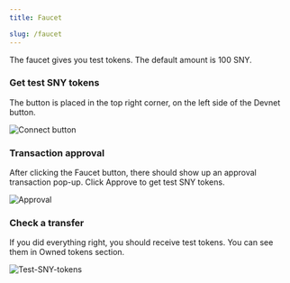 ```yaml
---
title: Faucet

slug: /faucet
---
```


The faucet gives you test tokens. The default amount is 100 SNY.

### Get test SNY tokens

The button is placed in the top right corner, on the left side of the Devnet button.

![Connect button](https://i.imgur.com/SjJmfsn.png)

### Transaction approval

After clicking the Faucet button, there should show up an approval transaction pop-up. Click Approve to get test SNY tokens.

![Approval](https://i.imgur.com/uz7BNi9.png)

### Check a transfer

If you did everything right, you should receive test tokens. You can see them in Owned tokens section.

![Test-SNY-tokens](https://i.imgur.com/mSnw5X4.png)
